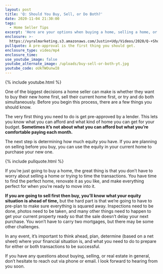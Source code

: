 ```yaml
---
layout: post
title: 'Q: Should You Buy, Sell, or Do Both?'
date: 2020-11-04 21:30:00
tags:
  - Home Seller Tips
excerpt: 'Here are your options when buying a home, selling a home, or both.'
enclosure: >-
  https://vyralmarketing.s3.amazonaws.com/Justin+Udy/Videos/2020/Q-+Should+You+Buy%2C+Sell%2C+or+Do+Both_.mp4
pullquote: A pre-approval is the first thing you should get.
enclosure_type: video/mp4
enclosure_time:
use_youtube_image: false
youtube_alternate_image: /uploads/buy-sell-or-both-yt.jpg
youtube_code: oUkTWOunwI8
---
```


{% include youtube.html %}

One of the biggest decisions a home seller can make is whether they want to buy their new home first, sell their current home first, or try and do both simultaneously. Before you begin this process, there are a few things you should know.

The very first thing you need to do is get pre-approved by a lender. This lets you know what you can afford and what kind of home you can get for your budget. **Sometimes it’s not about what you can afford but what you’re comfortable paying each month.**

The next step is determining how much equity you have. If you are planning on selling before you buy, you can use the equity in your current home to purchase your new one.

{% include pullquote.html %}

If you’re just going to buy a home, the great thing is that you don’t have to worry about selling a home or trying to time the transactions. You have time to find the perfect home, renovate it as you like, and make everything perfect for when you’re ready to move into it.&nbsp;

**If you are going to sell first then buy, you’ll know what your equity situation is ahead of time,** but the hard part is that we’re going to have to pre-plan to make sure everything is squared away. Inspections need to be done, photos need to be taken, and many other things need to happen to get your current property ready so that the sale doesn’t delay your next purchase. You won’t have to carry two mortgages, but there may be some other challenges.

In any event, it’s important to think ahead, plan, determine (based on a net sheet) where your financial situation is, and what you need to do to prepare for either or both transactions to be successful.

If you have any questions about buying, selling, or real estate in general, don’t hesitate to reach out via phone or email. I look forward to hearing from you soon.